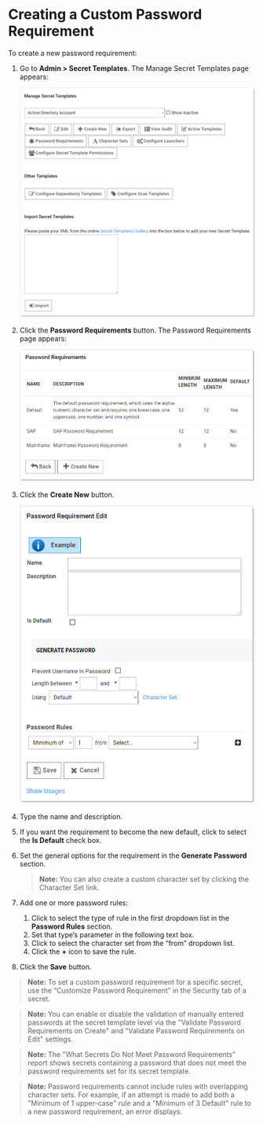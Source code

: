 [title]: # (Creating a Custom Password Requirement)
[tags]: # (Template)
[priority]: # (1000)

# Creating a Custom Password Requirement

To create a new password requirement:

1. Go to **Admin \> Secret Templates**. The Manage Secret Templates page appears:

   ![1567710946389](images/1567710946389.png)

1. Click the **Password Requirements** button. The Password Requirements page appears:

   ![1567712171025](images/1567712171025.png)

1. Click the **Create New** button.

   ![1567712261212](images/1567712261212.png)

1. Type the name and description.

1. If you want the requirement to become the new default, click to select the **Is Default** check box.

1. Set the general options for the requirement in the **Generate Password** section.

   > **Note:** You can also create a custom character set by clicking the Character Set link.

1. Add one or more password rules:

   1. Click to select the type of rule in the first dropdown list in the **Password Rules** section.
   1. Set that type’s parameter in the following text box.
   1. Click to select the character set from the “from” dropdown list.
   1. Click the **+** icon to save the rule.

1. Click the **Save** button.

> **Note:** To set a custom password requirement for a specific secret, use the “Customize Password Requirement” in the Security tab of a secret.

> **Note:** You can enable or disable the validation of manually entered passwords at the secret template level via the "Validate Password Requirements on Create" and "Validate Password Requirements on Edit" settings.

> **Note:** The "What Secrets Do Not Meet Password Requirements" report shows secrets containing a password that does not meet the password requirements set for its secret template.

> **Note:** Password requirements cannot include rules with overlapping character sets. For example, if an attempt is made to add both a "Minimum of 1 upper-case" rule and a "Minimum of 3 Default" rule to a new password requirement, an error displays.
